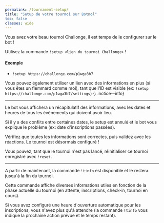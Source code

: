 ```yaml
---
permalink: /tournament-setup/
title: "Setup de votre tournoi sur Botnol"
toc: false
classes: wide
---
```


Vous avez votre beau tournoi Challonge, il est temps de le configurer sur le bot !

Utilisez la commande `!setup <lien du tournoi Challonge>` !

<div markdown="1" class="notice--success">

<h4 class="no_toc">Exemple</h4>

- `!setup https://challonge.com/p1wga3b7`

</div>

Vous pouvez également utiliser un lien avec des informations en plus (si vous êtes un flemmard comme moi), tant que l'ID est visible (ex: `!setup https://challonge.com/p1wga3b7/settings`)
{: .notice--info}

----

Le bot vous affichera un récapitulatif des informations, avec les dates et heures de tous les événements qui doivent avoir lieu.

Si il y a des conflits entre certaines dates, le setup est annulé et le bot vous explique le problème (ex: date d'inscriptions passées).

Vérifiez que toutes les informations sont correctes, puis validez avec les réactions. Le tournoi est désormais configuré !

Vous pouvez, tant que le tournoi n'est pas lancé, réinitialiser ce tournoi enregistré avec `!reset`.

----

A partir de maintenant, la commande `!tinfo` est disponible et le restera jusqu'à la fin du tournoi.

Cette commande affiche diverses informations utiles en fonction de la phase actuelle du tournoi (en attente, inscriptions, check-in, tournoi en cours).

Si vous avez configuré une heure d'ouverture automatique pour les inscriptions, vous n'avez plus qu'à attendre (la commande `!tinfo` vous indique la prochaine action prévue et le temps restant). 
